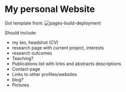 # My personal Website

Got template from: 
![pages-build-deployment](https://github.com/academicpages/academicpages.github.io/actions/workflows/pages/pages-build-deployment/badge.svg)

Should include: 
- my bio, headshot (CV)
- research page with current project, interests
- research outcomes
- Teaching?
- Publications list with links and abstracts descriptions
- Contact page
- Links to other profiles/websites
- blog?
- Pictures 
